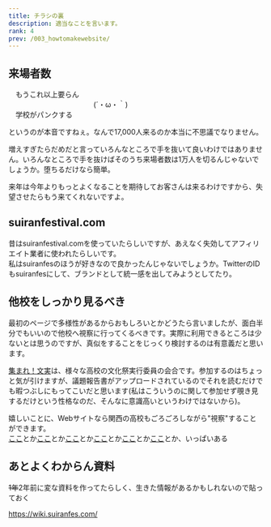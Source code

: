 ```yaml
---
title: チラシの裏
description: 適当なことを言います。
rank: 4
prev: /003_howtomakewebsite/
---
```

## 来場者数
　もうこれ以上要らん  
　　　　　　　　　　　　(´・ω・｀)  
　学校がパンクする  

というのが本音ですねぇ。なんで17,000人来るのか本当に不思議でなりません。

増えすぎたらだめだと言っていろんなところで手を抜いて良いわけではありません。いろんなところで手を抜けばそのうち来場者数は1万人を切るんじゃないでしょうか。堕ちるだけなら簡単。

来年は今年よりもっとよくなることを期待してお客さんは来るわけですから、失望させたらもう来てくれないですよ。

## suiranfestival.com
昔はsuiranfestival.comを使っていたらしいですが、あえなく失効してアフィリエイト業者に使われたらしいです。  
私はsuiranfesのほうが好きなので良かったんじゃないでしょうか。TwitterのIDもsuiranfesにして、ブランドとして統一感を出してみようとしてたり。

## 他校をしっかり見るべき
最初のページで多様性があるからおもしろいとかどうたら言いましたが、面白半分でもいいので他校へ視察に行ってくるべきです。実際に利用できるところは少ないとは思うのですが、真似をすることをじっくり検討するのは有意義だと思います。

[集まれ！文実](https://atsubun-web.jimdo.com/)は、様々な高校の文化祭実行委員の会合です。参加するのはちょっと気が引けますが、議題報告書がアップロードされているのでそれを読むだけでも暇つぶしにもってこいだと思います(私はこういうのに関して参加せず覗き見するだけという性格なのだ、そんなに意識高いというわけではないから)。

嬉しいことに、Webサイトなら関西の高校もごろごろしながら"視察"することができます。  
[ここ](http://tsukukoma.bunkasai.info/)とか[ここ](http://urakosai.net/)とか[ここ](http://www.kaijofes.com/)とか[ここ](http://fest.nada-hs.jp/)とか[ここ](https://fes71.eikogakuen.com/)とか[ここ](http://seikofesta.official.jp/2018/home/)とか、いっぱいある

## あとよくわからん資料
~~1年~~2年前に変な資料を作ってたらしく、生きた情報があるかもしれないので貼っておく

https://wiki.suiranfes.com/
